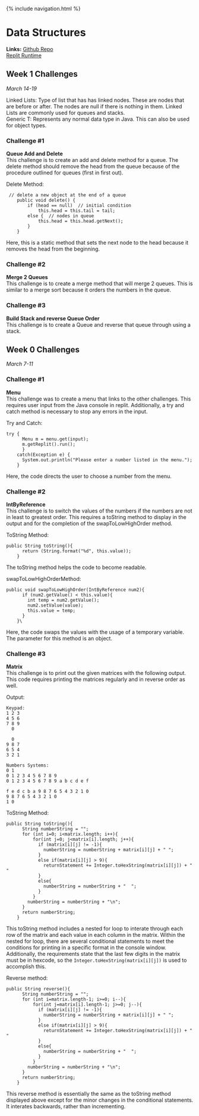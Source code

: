 {% include navigation.html %}

# Data Structures

**Links:**
[Github Repo](https://github.com/maggie3000/CSAindividualrepoTRI3)\
[Replit Runtime](https://replit.com/@MaggieKillada/CSAindividualrepoTRI3?v=1)

## Week 1 Challenges
_March 14-19_

Linked Lists: Type of list that has has linked nodes. These are nodes that are before or after. The nodes are null if there is nothing in them. Linked Lists are commonly used for queues and stacks.\
Generic T: Represents any normal data type in Java. This can also be used for object types.

### Challenge #1
**Queue Add and Delete**\
This challenge is to create an add and delete method for a queue. The delete method should remove the head from the queue because of the procedure outlined for queues (first in first out).

Delete Method:
```
 // delete a new object at the end of a queue
    public void delete() {
        if (head == null)  // initial condition
            this.head = this.tail = tail;
        else {  // nodes in queue
            this.head = this.head.getNext();
        }
    }
```
Here, this is a static method that sets the next node to the head because it removes the head from the beginning.


### Challenge #2
**Merge 2 Queues**\
This challenge is to create a merge method that will merge 2 queues. This is similar to a merge sort because it orders the numbers in the queue.

### Challenge #3
**Build Stack and reverse Queue Order**\
This challenge is to create a Queue and reverse that queue through using a stack.

## Week 0 Challenges
_March 7-11_

### Challenge #1
**Menu**\
This challenge was to create a menu that links to the other challenges. This requires user input from the Java console in replit. Additionally, a try and catch method is necessary to stop any errors in the input.

Try and Catch:
```
try {
      Menu m = menu.get(input);
      m.getReplit().run();
      }
    catch(Exception e) {
      System.out.println("Please enter a number listed in the menu.");
    }
```
Here, the code directs the user to choose a number from the menu.


### Challenge #2
**IntByReference**\
This challenge is to switch the values of the numbers if the numbers are not in least to greatest order. This requires a toString method to display in the output and for the completion of the swapToLowHighOrder method.

ToString Method:
```
public String toString(){
      return (String.format("%d", this.value));
    }
```
The toString method helps the code to become readable.

swapToLowHighOrderMethod:
```
public void swapToLowHighOrder(IntByReference num2){
      if (num2.getValue() < this.value){
        int temp = num2.getValue();
        num2.setValue(value);
        this.value = temp;
      }
    }\
```
Here, the code swaps the values with the usage of a temporary variable. The parameter for this method is an object.


### Challenge #3
**Matrix**\
This challenge is to print out the given matrices with the following output. This code requires printing the matrices regularly and in reverse order as well.

Output:
```
Keypad:
1 2 3
4 5 6
7 8 9
  0

  0
9 8 7
6 5 4
3 2 1

Numbers Systems:
0 1
0 1 2 3 4 5 6 7 8 9
0 1 2 3 4 5 6 7 8 9 a b c d e f

f e d c b a 9 8 7 6 5 4 3 2 1 0
9 8 7 6 5 4 3 2 1 0
1 0
```

ToString Method:
```
public String toString(){
      String numberString = "";
      for (int i=0; i<matrix.length; i++){
          for(int j=0; j<matrix[i].length; j++){
            if (matrix[i][j] != -1){
              numberString = numberString + matrix[i][j] + " ";
            }
            else if(matrix[i][j] > 9){
              returnStatement += Integer.toHexString(matrix[i][j]) + " "
            }
            else{
              numberString = numberString + "  ";
            }
          }
        numberString = numberString + "\n";
      }
      return numberString;
    }
```
This toString method includes a nested for loop to interate through each row of the matrix and each value in each column in the matrix. Within the nested for loop, there are several conditional statements to meet the conditions for printing in a specific format in the console window. Additionally, the requirements state that the last few digits in the matrix must be in hexcode, so the `Integer.toHexString(matrix[i][j])` is used to accomplish this.

Reverse method:
```
public String reverse(){
      String numberString = "";
      for (int i=matrix.length-1; i>=0; i--){
          for(int j=matrix[i].length-1; j>=0; j--){
            if (matrix[i][j] != -1){
              numberString = numberString + matrix[i][j] + " ";
            }
            else if(matrix[i][j] > 9){
              returnStatement += Integer.toHexString(matrix[i][j]) + " "
            }
            else{
              numberString = numberString + "  ";
            }
          }
        numberString = numberString + "\n";
      }
      return numberString;
    }
```
This reverse method is essentially the same as the toString method displayed above except for the minor changes in the conditional statements. It interates backwards, rather than incrementing.
